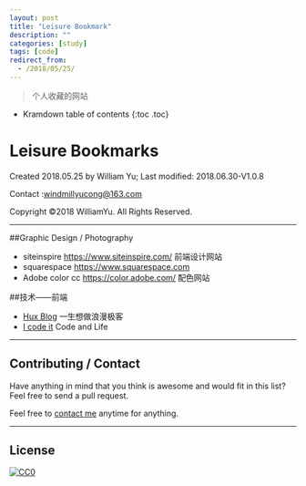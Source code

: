 ```yaml
---
layout: post
title: "Leisure Bookmark"
description: ""
categories: [study]
tags: [code]
redirect_from:
  - /2018/05/25/
---
```


> 个人收藏的网站

* Kramdown table of contents
{:toc .toc}
# Leisure Bookmarks

Created 2018.05.25 by William Yu; Last modified: 2018.06.30-V1.0.8

Contact :[windmillyucong@163.com](mailto:windmillyucong@163.com)

Copyright ©2018 WilliamYu. All Rights Reserved.  

----

##Graphic Design / Photography

- siteinspire https://www.siteinspire.com/  前端设计网站
- squarespace https://www.squarespace.com
- Adobe color cc  https://color.adobe.com/ 配色网站

##技术——前端

- [Hux Blog](http://huangxuan.me/)   一生想做浪漫极客
- [I code it](http://icodeit.org/)   Code and Life

----



## Contributing / Contact

Have anything in mind that you think is awesome and would fit in this list? Feel free to send a pull request.

Feel free to [contact me](mailto:windmillyucong@163.com) anytime for anything.

-----



## License

[![CC0](http://i.creativecommons.org/p/zero/1.0/88x31.png)](http://creativecommons.org/publicdomain/zero/1.0/)

